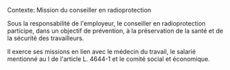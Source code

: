 Contexte: Mission du conseiller en radioprotection

Sous la responsabilité de l'employeur, le conseiller en radioprotection participe, dans un objectif de prévention, à la préservation de la santé et de la sécurité des travailleurs.

Il exerce ses missions en lien avec le médecin du travail, le salarié mentionné au I de l'article L. 4644-1 et le comité social et économique.